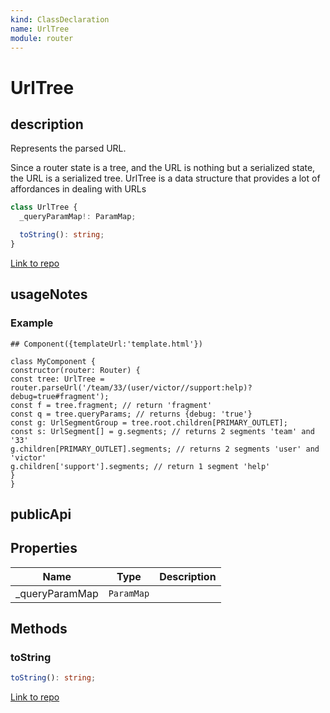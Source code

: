 ```yaml
---
kind: ClassDeclaration
name: UrlTree
module: router
---
```


# UrlTree

## description

Represents the parsed URL.

Since a router state is a tree, and the URL is nothing but a serialized state, the URL is a
serialized tree.
UrlTree is a data structure that provides a lot of affordances in dealing with URLs

```ts
class UrlTree {
  _queryParamMap!: ParamMap;

  toString(): string;
}
```

[Link to repo](https://github.com/timdeschryver/angular/blob/master/packages/router/src/url_tree.ts#L105-L130)

## usageNotes

### Example

```
## Component({templateUrl:'template.html'})

class MyComponent {
constructor(router: Router) {
const tree: UrlTree =
router.parseUrl('/team/33/(user/victor//support:help)?debug=true#fragment');
const f = tree.fragment; // return 'fragment'
const q = tree.queryParams; // returns {debug: 'true'}
const g: UrlSegmentGroup = tree.root.children[PRIMARY_OUTLET];
const s: UrlSegment[] = g.segments; // returns 2 segments 'team' and '33'
g.children[PRIMARY_OUTLET].segments; // returns 2 segments 'user' and 'victor'
g.children['support'].segments; // return 1 segment 'help'
}
}
```

## publicApi

## Properties

| Name            | Type       | Description |
| --------------- | ---------- | ----------- |
| \_queryParamMap | `ParamMap` |             |

## Methods

### toString

```ts
toString(): string;
```

[Link to repo](https://github.com/timdeschryver/angular/blob/master/packages/router/src/url_tree.ts#L127-L129)
